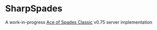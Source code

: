 ﻿# SharpSpades
A work-in-progress [Ace of Spades Classic](https://buildandshoot.com/) v0.75 server implementation
